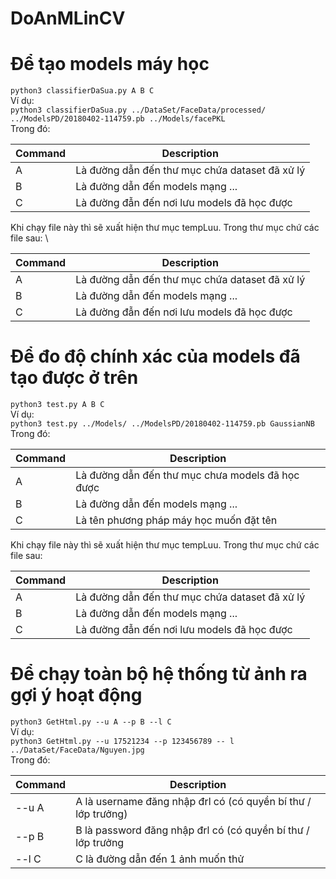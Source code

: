 # DoAnMLinCV
# Để tạo models máy học
  `python3 classifierDaSua.py A B C` \
  Ví dụ:\
  `python3 classifierDaSua.py ../DataSet/FaceData/processed/ ../ModelsPD/20180402-114759.pb ../Models/facePKL` \
  Trong đó: 
  
  | Command | Description |
  | --- | --- |
  | A | Là đường dẫn đến thư mục chứa dataset đã xử lý |
  | B | Là đường dẫn đến models mạng ... |
  | C | Là đường đẫn đến nơi lưu models đã học được |
  
  Khi chạy file này thì sẽ xuất hiện thư mục tempLuu. Trong thư mục chứ các file sau: \
  
  | Command | Description |
  | --- | --- |
  | A | Là đường dẫn đến thư mục chứa dataset đã xử lý |
  | B | Là đường dẫn đến models mạng ... |
  | C | Là đường đẫn đến nơi lưu models đã học được |
     
# Để đo độ chính xác của models đã tạo được ở trên
  `python3 test.py A B C` \
  Ví dụ:    
  `python3 test.py ../Models/ ../ModelsPD/20180402-114759.pb GaussianNB` \
  Trong đó: 
  
  | Command | Description |
  | --- | --- |
  | A | Là đường dẫn đến thư mục chưa models đã học được |
  | B | Là đường dẫn đến models mạng ... |
  | C | Là tên phương pháp máy học muốn đặt tên |
  
  Khi chạy file này thì sẽ xuất hiện thư mục tempLuu. Trong thư mục chứ các file sau: 
  
  | Command | Description |
  | --- | --- |
  | A | Là đường dẫn đến thư mục chứa dataset đã xử lý |
  | B | Là đường dẫn đến models mạng ... |
  | C | Là đường đẫn đến nơi lưu models đã học được |
  
# Để chạy toàn bộ hệ thống từ ảnh ra gợi ý hoạt động
  `python3 GetHtml.py --u A --p B --l C` \
  Ví dụ: \
  `python3 GetHtml.py --u 17521234 --p 123456789 -- l ../DataSet/FaceData/Nguyen.jpg` \
  Trong đó: 
  
  | Command | Description |
  | --- | --- |
  | --u A | A là username đăng nhập đrl có (có quyền bí thư / lớp trưởng) |
  | --p B | B là password đăng nhập đrl có (có quyền bí thư / lớp trưởng |
  | --l C | C là đường dẫn đến 1 ảnh muốn thử |
  

  
